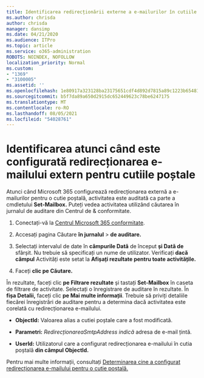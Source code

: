 ```yaml
---
title: Identificarea redirecționării externe a e-mailurilor în cutiile poștale din jurnalele de auditare
ms.author: chrisda
author: chrisda
manager: dansimp
ms.date: 04/21/2020
ms.audience: ITPro
ms.topic: article
ms.service: o365-administration
ROBOTS: NOINDEX, NOFOLLOW
localization_priority: Normal
ms.custom:
- "1369"
- "3100005"
ms.assetid: ''
ms.openlocfilehash: 1e80917a323128ba23175651cdf4d892d7815a89c1223b654812c1b456c787da
ms.sourcegitcommit: b5f7da89a650d2915dc652449623c78be6247175
ms.translationtype: MT
ms.contentlocale: ro-RO
ms.lasthandoff: 08/05/2021
ms.locfileid: "54028761"
---
```

# <a name="identify-when-external-email-forwarding-is-configured-on-mailboxes"></a>Identificarea atunci când este configurată redirecționarea e-mailului extern pentru cutiile poștale

Atunci când Microsoft 365 configurează redirecționarea externă a e-mailurilor pentru o cutie poștală, activitatea este auditată ca parte a cmdletului **Set-Mailbox.** Puteți vedea activitatea utilizând căutarea în jurnalul de auditare din Centrul de & conformitate.

1. Conectați-vă la [Centrul Microsoft 365 conformitate](https://protection.office.com/).

2. Accesați pagina Căutare **în jurnalul**  >  **de auditare.**

3. Selectați intervalul de date în **câmpurile Dată** de început **și Dată de** sfârșit. Nu trebuie să specificați un nume de utilizator. Verificați **dacă câmpul** Activități este setat la **Afișați rezultate pentru toate activitățile.**

4. Faceți **clic pe Căutare.**

În rezultate, faceți clic **pe Filtrare rezultate** și tastați **Set-Mailbox** în caseta de filtrare de activitate. Selectați o înregistrare de auditare în rezultate. În **fișa Detalii,** faceți clic **pe Mai multe informații**. Trebuie să priviți detaliile fiecărei înregistrări de auditare pentru a determina dacă activitatea este corelată cu redirecționarea e-mailului.

- **ObjectId:** Valoarea alias a cutiei poștale care a fost modificată.

- **Parametri:** _RedirecționareaSmtpAddress indică_ adresa de e-mail țintă.

- **UserId:** Utilizatorul care a configurat redirecționarea e-mailului în cutia poștală **din câmpul ObjectId.**

Pentru mai multe informații, consultați [Determinarea cine a configurat redirecționarea e-mailului pentru o cutie poștală.](/microsoft-365/compliance/auditing-troubleshooting-scenarios#determine-who-set-up-email-forwarding-for-a-mailbox)
